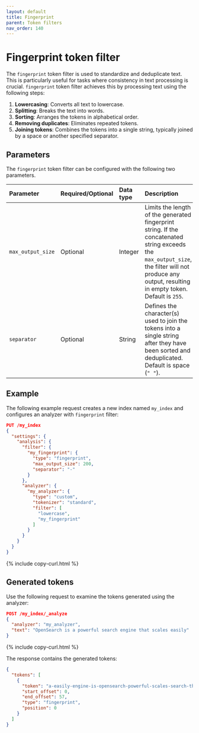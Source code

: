 ```yaml
---
layout: default
title: Fingerprint
parent: Token filters
nav_order: 140
---
```


# Fingerprint token filter

The `fingerprint` token filter is used to standardize and deduplicate text. This is particularly useful for tasks where consistency in text processing is crucial. `fingerprint` token filter achieves this by processing text using the following steps:

1. **Lowercasing**: Converts all text to lowercase.
2. **Splitting**: Breaks the text into words.
3. **Sorting**: Arranges the tokens in alphabetical order.
4. **Removing duplicates**: Eliminates repeated tokens.
5. **Joining tokens**: Combines the tokens into a single string, typically joined by a space or another specified separator.

## Parameters

The `fingerprint` token filter can be configured with the following two parameters.

Parameter | Required/Optional | Data type | Description
:--- | :--- | :--- | :--- 
`max_output_size` | Optional | Integer | Limits the length of the generated fingerprint string. If the concatenated string exceeds the `max_output_size`, the filter will not produce any output, resulting in empty token. Default is `255`.
`separator` | Optional | String | Defines the character(s) used to join the tokens into a single string after they have been sorted and deduplicated. Default is space (`" "`).

## Example

The following example request creates a new index named `my_index` and configures an analyzer with `fingerprint` filter:

```json
PUT /my_index
{
  "settings": {
    "analysis": {
      "filter": {
        "my_fingerprint": {
          "type": "fingerprint",
          "max_output_size": 200,
          "separator": "-"
        }
      },
      "analyzer": {
        "my_analyzer": {
          "type": "custom",
          "tokenizer": "standard",
          "filter": [
            "lowercase",
            "my_fingerprint"
          ]
        }
      }
    }
  }
}
```
{% include copy-curl.html %}

## Generated tokens

Use the following request to examine the tokens generated using the analyzer:

```json
POST /my_index/_analyze
{
  "analyzer": "my_analyzer",
  "text": "OpenSearch is a powerful search engine that scales easily"
}
```
{% include copy-curl.html %}

The response contains the generated tokens:

```json
{
  "tokens": [
    {
      "token": "a-easily-engine-is-opensearch-powerful-scales-search-that",
      "start_offset": 0,
      "end_offset": 57,
      "type": "fingerprint",
      "position": 0
    }
  ]
}
```
